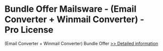 # Bundle Offer Mailsware - (Email Converter + Winmail Converter) - Pro License
(Email Converter + Winmail Converter) Bundle Offer
[>> Detailed information](https://secure.shareit.com/shareit/product.html?productid=300998533&affiliateid=200057808)